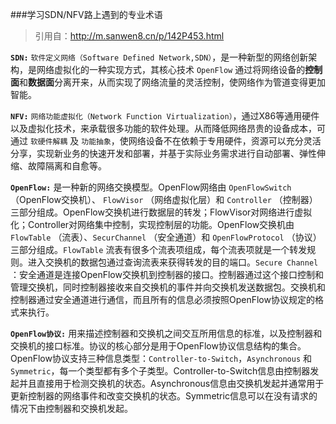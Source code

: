 ###学习SDN/NFV路上遇到的专业术语
>引用自：http://m.sanwen8.cn/p/142P453.html


**`SDN:`** `软件定义网络（Software Defined Network,SDN）`，是一种新型的网络创新架构，是网络虚拟化的一种实现方式，其核心技术 `OpenFlow` 通过将网络设备的**控制面**和**数据面**分离开来，从而实现了网络流量的灵活控制，使网络作为管道变得更加智能。

**`NFV:`** `网络功能虚拟化（Network Function Virtualization）`，通过X86等通用硬件以及虚拟化技术，来承载很多功能的软件处理。从而降低网络昂贵的设备成本，可通过 `软硬件解耦` 及 `功能抽象`，使网络设备不在依赖于专用硬件，资源可以充分灵活分享，实现新业务的快速开发和部署，并基于实际业务需求进行自动部署、弹性伸缩、故障隔离和自愈等。

**`OpenFlow:`** 是一种新的网络交换模型。OpenFlow网络由 `OpenFlowSwitch` （OpenFlow交换机）、 `FlowVisor` （网络虚拟化层）和 `Controller` （控制器）三部分组成。OpenFlow交换机进行数据层的转发；FlowVisor对网络进行虚拟化；Controller对网络集中控制，实现控制层的功能。OpenFlow交换机由 `FlowTable` （流表）、`SecurChannel` （安全通道）和 `OpenFlowProtocol` （协议）三部分组成。`FlowTable` 流表有很多个流表项组成，每个流表项就是一个转发规则。进入交换机的数据包通过查询流表来获得转发的目的端口。`Secure Channel` ：安全通道是连接OpenFlow交换机到控制器的接口。控制器通过这个接口控制和管理交换机，同时控制器接收来自交换机的事件并向交换机发送数据包。交换机和控制器通过安全通道进行通信，而且所有的信息必须按照OpenFlow协议规定的格式来执行。

**`OpenFlow协议:`** 用来描述控制器和交换机之间交互所用信息的标准，以及控制器和交换机的接口标准。协议的核心部分是用于OpenFlow协议信息结构的集合。OpenFlow协议支持三种信息类型：`Controller-to-Switch`，`Asynchronous` 和 `Symmetric`，每一个类型都有多个子类型。Controller-to-Switch信息由控制器发起并且直接用于检测交换机的状态。Asynchronous信息由交换机发起并通常用于更新控制器的网络事件和改变交换机的状态。Symmetric信息可以在没有请求的情况下由控制器和交换机发起。

